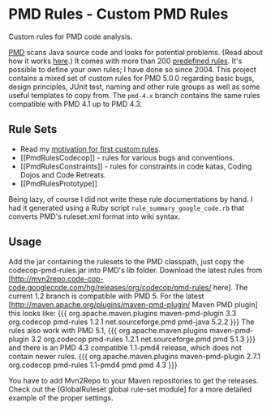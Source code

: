 # PMD Rules - Custom PMD Rules #

Custom rules for PMD code analysis.

[PMD](http://pmd.sourceforge.net/) scans Java source code and looks for potential problems. (Read about how it works [here](http://pmd.sourceforge.net/howitworks.html).) It comes with more than 200 [predefined rules](http://pmd.sourceforge.net/rules/index.html). It's possible to define your own rules; I have done so since 2004. This project contains a mixed set of custom rules for PMD 5.0.0 regarding basic bugs, design principles, JUnit test, naming and other rule groups as well as some useful templates to copy from. The `pmd-4.x` branch contains the same rules compatible with PMD 4.1 up to PMD 4.3.


## Rule Sets ##

 * Read my [motivation for first custom rules](http://blog.code-cop.org/2010/05/custom-pmd-rules.html).
 * [[PmdRulesCodecop]] - rules for various bugs and conventions. 
 * [[PmdRulesConstraints]] - rules for constraints in code katas, Coding Dojos and Code Retreats. 
 * [[PmdRulesPrototype]]

Being lazy, of course I did not write these rule documentations by hand. I had it generated using a Ruby script `rule_summary_google_code.rb` that converts PMD's ruleset.xml format into wiki syntax.


## Usage ##
Add the jar containing the rulesets to the PMD classpath, just copy the codecop-pmd-rules.jar into PMD's lib folder. Download the latest rules from [http://mvn2repo.code-cop-code.googlecode.com/hg/releases/org/codecop/pmd-rules/ here]. The current 1.2 branch is compatible with PMD 5. For the latest [http://maven.apache.org/plugins/maven-pmd-plugin/ Maven PMD plugin] this looks like:
{{{
<plugin>
    <groupId>org.apache.maven.plugins</groupId>
    <artifactId>maven-pmd-plugin</artifactId>
    <version>3.3</version>
    <dependencies>
        <dependency>
            <groupId>org.codecop</groupId>
            <artifactId>pmd-rules</artifactId>
            <version>1.2.1</version>
        </dependency>
        <dependency>
            <groupId>net.sourceforge.pmd</groupId>
            <artifactId>pmd-java</artifactId>
            <version>5.2.2</version>
        </dependency>
    </dependencies>
</plugin>
}}}
The rules also work with PMD 5.1,
{{{
<plugin>
    <groupId>org.apache.maven.plugins</groupId>
    <artifactId>maven-pmd-plugin</artifactId>
    <version>3.2</version>
    <dependencies>
        <dependency>
            <groupId>org.codecop</groupId>
            <artifactId>pmd-rules</artifactId>
            <version>1.2.1</version>
        </dependency>
        <dependency>
            <groupId>net.sourceforge.pmd</groupId>
            <artifactId>pmd</artifactId>
            <version>5.1.3</version>
        </dependency>
    </dependencies>
</plugin>
}}}
and there is an PMD 4.3 compatible 1.1-pmd4 release, which does not contain newer rules.
{{{
<plugin>
    <groupId>org.apache.maven.plugins</groupId>
    <artifactId>maven-pmd-plugin</artifactId>
    <version>2.7.1</version>
    <dependencies>
        <dependency>
            <groupId>org.codecop</groupId>
            <artifactId>pmd-rules</artifactId>
            <version>1.1-pmd4</version>
        </dependency>
        <dependency>
            <groupId>pmd</groupId>
            <artifactId>pmd</artifactId>
            <version>4.3</version>
        </dependency>
    </dependencies>
</plugin>
}}}

You have to add Mvn2Repo to your Maven repositories to get the releases. Check out the [GlobalRuleset global rule-set module] for a more detailed example of the proper settings.